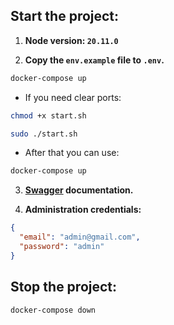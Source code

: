 ## Start the project:

1) **Node version: `20.11.0`**

2) **Copy the `env.example` file to `.env`.**

```bash 
docker-compose up
```

- If you need clear ports:

```bash 
chmod +x start.sh
```

```bash 
sudo ./start.sh
```

- After that you can use:

```bash
docker-compose up
```

3) **[Swagger](http://localhost:3001/swagger) documentation.**


4) **Administration credentials:**

```json
{
  "email": "admin@gmail.com",
  "password": "admin"
}
```

## Stop the project:

```bash 
docker-compose down
```
